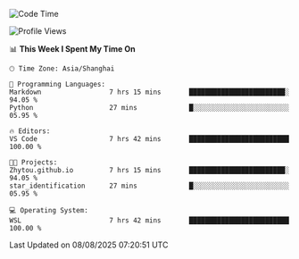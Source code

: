 <!--START_SECTION:waka-->
![Code Time](http://img.shields.io/badge/Code%20Time-3%2C063%20hrs%204%20mins-blue)

![Profile Views](http://img.shields.io/badge/Profile%20Views-1-blue)

📊 **This Week I Spent My Time On** 

```text
🕑︎ Time Zone: Asia/Shanghai

💬 Programming Languages: 
Markdown                 7 hrs 15 mins       ████████████████████████░   94.05 % 
Python                   27 mins             █░░░░░░░░░░░░░░░░░░░░░░░░   05.95 % 

🔥 Editors: 
VS Code                  7 hrs 42 mins       █████████████████████████   100.00 % 

🐱‍💻 Projects: 
Zhytou.github.io         7 hrs 15 mins       ████████████████████████░   94.05 % 
star_identification      27 mins             █░░░░░░░░░░░░░░░░░░░░░░░░   05.95 % 

💻 Operating System: 
WSL                      7 hrs 42 mins       █████████████████████████   100.00 % 
```


 Last Updated on 08/08/2025 07:20:51 UTC
<!--END_SECTION:waka-->